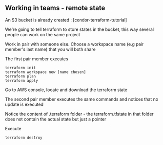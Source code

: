 ## Working in teams - remote state

An S3 bucket is already created : [condor-terraform-tutorial]

We're going to tell terraform to store states in the bucket, this way several people can work on the same project

Work in pair with someone else. Choose a workspace name (e.g pair member's last name) that you will both share

The first pair member executes 

    terraform init
    terraform workspace new [name chosen]
    terraform plan
    terraform apply

Go to AWS console, locate and download the terraform state 
    
The second pair member executes the same commands and notices that no update is executed

Notice the content of .terraform folder - the terraform.tfstate in that folder does not contain the actual state but just a pointer

Execute

    terraform destroy

